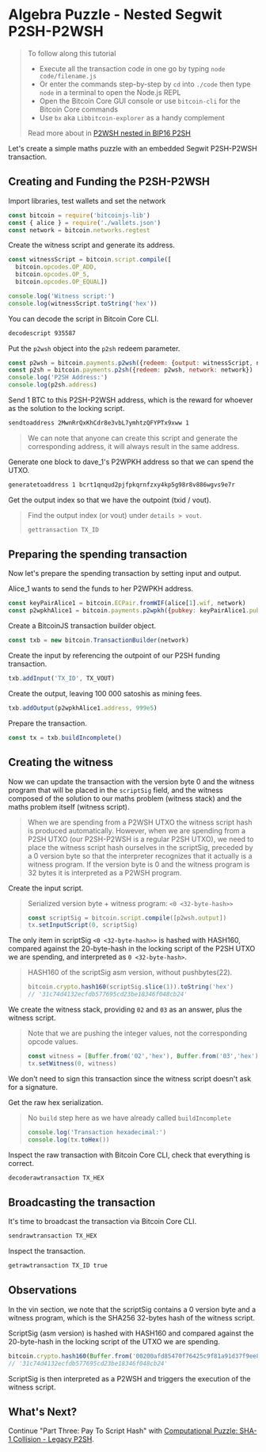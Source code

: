 # Algebra Puzzle - Nested Segwit P2SH-P2WSH

> To follow along this tutorial
>
> * Execute all the transaction code in one go by typing `node code/filename.js`   
> * Or enter the commands step-by-step by `cd` into `./code` then type `node` in a terminal to open the Node.js REPL   
> * Open the Bitcoin Core GUI console or use `bitcoin-cli` for the Bitcoin Core commands
> * Use `bx` aka `Libbitcoin-explorer` as a handy complement 
>
> Read more about in [P2WSH nested in BIP16 P2SH](https://github.com/bitcoin/bips/blob/master/bip-0141.mediawiki#p2wsh-nested-in-bip16-p2sh)

Let's create a simple maths puzzle with an embedded Segwit P2SH-P2WSH transaction.

## Creating and Funding the P2SH-P2WSH

Import libraries, test wallets and set the network

```javascript
const bitcoin = require('bitcoinjs-lib')
const { alice } = require('./wallets.json')
const network = bitcoin.networks.regtest
```

Create the witness script and generate its address.

```javascript
const witnessScript = bitcoin.script.compile([
  bitcoin.opcodes.OP_ADD,
  bitcoin.opcodes.OP_5,
  bitcoin.opcodes.OP_EQUAL])

console.log('Witness script:')
console.log(witnessScript.toString('hex'))
```

You can decode the script in Bitcoin Core CLI.

```bash
decodescript 935587
```

Put the `p2wsh` object into the `p2sh` redeem parameter.

```javascript
const p2wsh = bitcoin.payments.p2wsh({redeem: {output: witnessScript, network}, network})
const p2sh = bitcoin.payments.p2sh({redeem: p2wsh, network: network})
console.log('P2SH Address:')
console.log(p2sh.address)
```

Send 1 BTC to this P2SH-P2WSH address, which is the reward for whoever as the solution to the locking script.

```bash
sendtoaddress 2MwnRrQxKhCdr8e3vbL7ymhtzQFYPTx9xww 1
```

> We can note that anyone can create this script and generate the corresponding address, it will always result in the same address.

Generate one block to dave\_1's P2WPKH address so that we can spend the UTXO.

```bash
generatetoaddress 1 bcrt1qnqud2pjfpkqrnfzxy4kp5g98r8v886wgvs9e7r
```

Get the output index so that we have the outpoint \(txid / vout\).

> Find the output index \(or vout\) under `details > vout`.
>
> ```bash
> gettransaction TX_ID
> ```

## Preparing the spending transaction

Now let's prepare the spending transaction by setting input and output.

Alice\_1 wants to send the funds to her P2WPKH address.

```javascript
const keyPairAlice1 = bitcoin.ECPair.fromWIF(alice[1].wif, network)
const p2wpkhAlice1 = bitcoin.payments.p2wpkh({pubkey: keyPairAlice1.publicKey, network})
```

Create a BitcoinJS transaction builder object.

```javascript
const txb = new bitcoin.TransactionBuilder(network)
```

Create the input by referencing the outpoint of our P2SH funding transaction.

```javascript
txb.addInput('TX_ID', TX_VOUT)
```

Create the output, leaving 100 000 satoshis as mining fees.

```javascript
txb.addOutput(p2wpkhAlice1.address, 999e5)
```

Prepare the transaction.

```javascript
const tx = txb.buildIncomplete()
```

## Creating the witness

Now we can update the transaction with the version byte 0 and the witness program that will be placed in the `scriptSig` field, and the witness composed of the solution to our maths problem \(witness stack\) and the maths problem itself \(witness script\).

> When we are spending from a P2WSH UTXO the witness script hash is produced automatically. However, when we are spending from a P2SH UTXO \(our P2SH-P2WSH is a regular P2SH UTXO\), we need to place the witness script hash ourselves in the scriptSig, preceded by a 0 version byte so that the interpreter recognizes that it actually is a witness program. If the version byte is 0 and the witness program is 32 bytes it is interpreted as a P2WSH program.

Create the input script.

> Serialized version byte + witness program: `<0 <32-byte-hash>>`
>
> ```javascript
> const scriptSig = bitcoin.script.compile([p2wsh.output])
> tx.setInputScript(0, scriptSig)
> ```

The only item in scriptSig `<0 <32-byte-hash>>` is hashed with HASH160, compared against the 20-byte-hash in the locking script of the P2SH UTXO we are spending, and interpreted as `0 <32-byte-hash>`.

> HASH160 of the scriptSig asm version, without pushbytes\(22\).
>
> ```javascript
> bitcoin.crypto.hash160(scriptSig.slice(1)).toString('hex')
> // '31c74d4132ecfdb577695cd23be18346f048cb24'
> ```

We create the witness stack, providing `02` and `03` as an answer, plus the witness script.

> Note that we are pushing the integer values, not the corresponding opcode values.
>
> ```javascript
> const witness = [Buffer.from('02','hex'), Buffer.from('03','hex'), p2wsh.redeem.output]
> tx.setWitness(0, witness)
> ```

We don't need to sign this transaction since the witness script doesn't ask for a signature.

Get the raw hex serialization.

> No `build` step here as we have already called `buildIncomplete`
>
> ```javascript
> console.log('Transaction hexadecimal:')
> console.log(tx.toHex())
> ```

Inspect the raw transaction with Bitcoin Core CLI, check that everything is correct.

```bash
decoderawtransaction TX_HEX
```

## Broadcasting the transaction

It's time to broadcast the transaction via Bitcoin Core CLI.

```bash
sendrawtransaction TX_HEX
```

Inspect the transaction.

```bash
getrawtransaction TX_ID true
```

## Observations

In the vin section, we note that the scriptSig contains a 0 version byte and a witness program, which is the SHA256 32-bytes hash of the witness script.

ScriptSig \(asm version\) is hashed with HASH160 and compared against the 20-byte-hash in the locking script of the UTXO we are spending.

```javascript
bitcoin.crypto.hash160(Buffer.from('00200afd85470f76425c9f81a91d37f9ee8ac0289d479a091af64787e0930eef3b5a', 'hex')).toString('hex')
// '31c74d4132ecfdb577695cd23be18346f048cb24'
```

ScriptSig is then interpreted as a P2WSH and triggers the execution of the witness script.

## What's Next?

Continue "Part Three: Pay To Script Hash" with [Computational Puzzle: SHA-1 Collision - Legacy P2SH](computational_puzzle_sha1_collision_p2sh.md).

